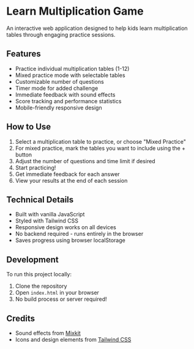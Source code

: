# Learn Multiplication Game

An interactive web application designed to help kids learn multiplication tables through engaging practice sessions.

## Features

- Practice individual multiplication tables (1-12)
- Mixed practice mode with selectable tables
- Customizable number of questions
- Timer mode for added challenge
- Immediate feedback with sound effects
- Score tracking and performance statistics
- Mobile-friendly responsive design

## How to Use

1. Select a multiplication table to practice, or choose "Mixed Practice"
2. For mixed practice, mark the tables you want to include using the + button
3. Adjust the number of questions and time limit if desired
4. Start practicing!
5. Get immediate feedback for each answer
6. View your results at the end of each session

## Technical Details

- Built with vanilla JavaScript
- Styled with Tailwind CSS
- Responsive design works on all devices
- No backend required - runs entirely in the browser
- Saves progress using browser localStorage

## Development

To run this project locally:

1. Clone the repository
2. Open `index.html` in your browser
3. No build process or server required!

## Credits

- Sound effects from [Mixkit](https://mixkit.co/)
- Icons and design elements from [Tailwind CSS](https://tailwindcss.com/)